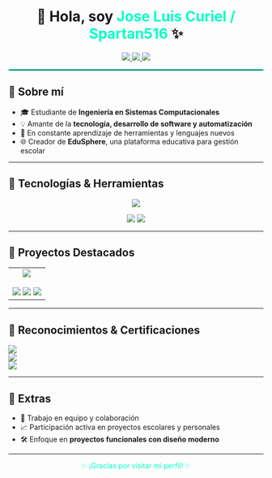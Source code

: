 <h1 align="center">👋 Hola, soy <span style="color:#00FFC6;">Jose Luis Curiel / Spartan516</span> ✨</h1>

<p align="center">
  <a href="https://www.instagram.com/curiel_1004/" target="_blank">
    <img src="https://img.shields.io/badge/Instagram-%23E4405F?style=for-the-badge&logo=instagram&logoColor=white" />
  </a>
  <a href="https://open.spotify.com/user/d6neljtusibgpuc1mdmxgeikp?si=005f14a1f201428b" target="_blank">
    <img src="https://img.shields.io/badge/Spotify-%231ED760?style=for-the-badge&logo=spotify&logoColor=white" />
  </a>
  <a href="https://discord.com/users/Spartan516" target="_blank">
    <img src="https://img.shields.io/badge/Discord-%235865F2?style=for-the-badge&logo=discord&logoColor=white" />
  </a>
</p>

<hr style="border: 1px solid #00FFC6;"/>

<h2>🚀 Sobre mí</h2>

- 🎓 Estudiante de **Ingeniería en Sistemas Computacionales**
- 💡 Amante de la **tecnología, desarrollo de software y automatización**
- 🌱 En constante aprendizaje de herramientas y lenguajes nuevos
- 🌐 Creador de **EduSphere**, una plataforma educativa para gestión escolar

---

<h2>🧰 Tecnologías & Herramientas</h2>

<p align="center">
  <img src="https://skillicons.dev/icons?i=html,css,js,php,python,mysql,git,github,vscode,visualstudio,androidstudio,arduino&perline=10" />
</p>
<p align="center">
  <img src="https://img.shields.io/badge/Thonny-Python_IDE-blue?style=for-the-badge&logo=python&logoColor=white" />
  <img src="https://img.shields.io/badge/ESP32-WiFi_Module-blue?style=for-the-badge&logo=espressif&logoColor=white" />
</p>


---

<h2>💼 Proyectos Destacados</h2>

<table align="center">
  <tr>
    <td align="center" width="100%">
      <img src="https://img.shields.io/badge/EduSphere-Plataforma%20Educativa-blueviolet?style=for-the-badge&logo=codepen&logoColor=white"/>
      <br/><br/>
      <img src="https://img.shields.io/badge/HTML5-%23E34F26?style=for-the-badge&logo=html5&logoColor=white"/>
      <img src="https://img.shields.io/badge/CSS3-%231572B6?style=for-the-badge&logo=css3&logoColor=white"/>
      <img src="https://img.shields.io/badge/JavaScript-%23F7DF1E?style=for-the-badge&logo=javascript&logoColor=black"/>
    </td>
  </tr>
</table>

---

<h2>📜 Reconocimientos & Certificaciones</h2>

<p>
  
  <img src="https://img.shields.io/badge/🐍_Fundamentos_de_Python_(Cisco_NetAcad)-282c34?style=for-the-badge&logo=python&logoColor=yellow" />
  <br/>
  <img src="https://img.shields.io/badge/🔐_Ciberseguridad_Básica_(UPT)-282c34?style=for-the-badge&logo=hackthebox&logoColor=green" />
  <br/>
  <img src="https://img.shields.io/badge/🗃️_Curso_de_Bases_de_Datos_MySQL_(UPT)-282c34?style=for-the-badge&logo=mysql&logoColor=white" />
</p>

---

<h2>💬 Extras</h2>

- 🤝 Trabajo en equipo y colaboración
- 📈 Participación activa en proyectos escolares y personales
- 🛠️ Enfoque en **proyectos funcionales con diseño moderno**

---

<p align="center" style="color:#00FFC6;">
✨ ¡Gracias por visitar mi perfil! ✨
</p>
